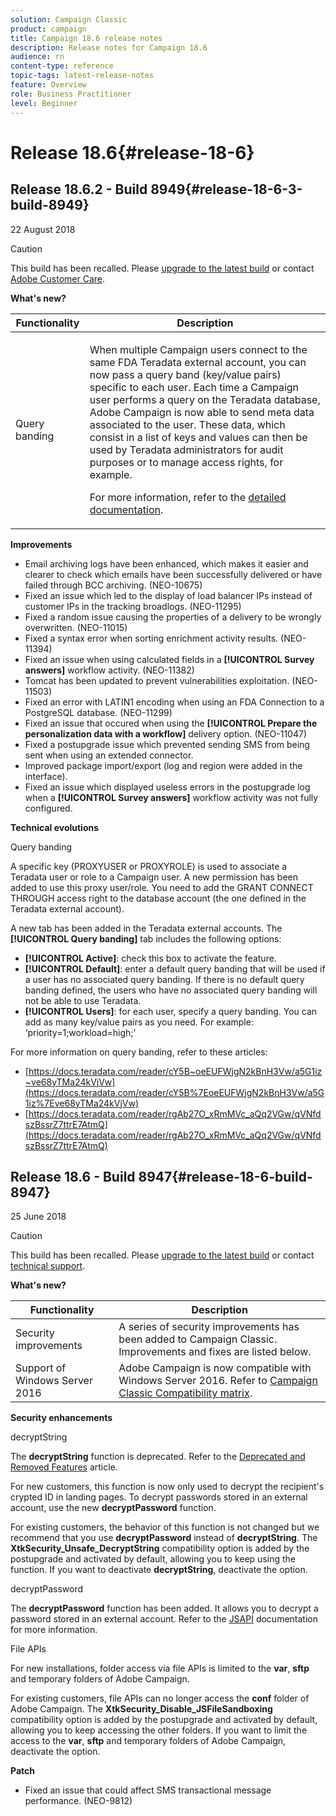```yaml
---
solution: Campaign Classic
product: campaign
title: Campaign 18.6 release notes
description: Release notes for Campaign 18.6
audience: rn
content-type: reference
topic-tags: latest-release-notes
feature: Overview
role: Business Practitioner
level: Beginner
---
```


# Release 18.6{#release-18-6}

## Release 18.6.2 - Build 8949{#release-18-6-3-build-8949}

22 August 2018

>[!CAUTION]
>
>This build has been recalled. Please [upgrade to the latest build](../../production/using/build-upgrade.md) or contact [Adobe Customer Care](https://helpx.adobe.com/enterprise/admin-guide.html/enterprise/using/support-for-experience-cloud.ug.html).

**What's new?**

<table> 
 <thead> 
  <tr> 
   <th> Functionality<br /> </th> 
   <th> Description<br /> </th> 
  </tr> 
 </thead> 
 <tbody> 
  <tr> 
   <td> Query banding<br /> </td> 
   <td> <p>When multiple Campaign users connect to the same FDA Teradata external account, you can now pass a query band (key/value pairs) specific to each user. Each time a Campaign user performs a query on the Teradata database, Adobe Campaign is now able to send meta data associated to the user. These data, which consist in a list of keys and values can then be used by Teradata administrators for audit purposes or to manage access rights, for example.</p><p>For more information, refer to the <a href="../../installation/using/external-accounts.md">detailed documentation</a>.</p> </td>
  </tr> 
 </tbody> 
</table>

**Improvements**

* Email archiving logs have been enhanced, which makes it easier and clearer to check which emails have been successfully delivered or have failed through BCC archiving. (NEO-10675)
* Fixed an issue which led to the display of load balancer IPs instead of customer IPs in the tracking broadlogs. (NEO-11295)
* Fixed a random issue causing the properties of a delivery to be wrongly overwritten. (NEO-11015)
* Fixed a syntax error when sorting enrichment activity results. (NEO-11394)
* Fixed an issue when using calculated fields in a **[!UICONTROL Survey answers]** workflow activity. (NEO-11382)
* Tomcat has been updated to prevent vulnerabilities exploitation. (NEO-11503)
* Fixed an error with LATIN1 encoding when using an FDA Connection to a PostgreSQL database. (NEO-11299)
* Fixed an issue that occured when using the **[!UICONTROL Prepare the personalization data with a workflow]** delivery option. (NEO-11047)
* Fixed a postupgrade issue which prevented sending SMS from being sent when using an extended connector.
* Improved package import/export (log and region were added in the interface).
* Fixed an issue which displayed useless errors in the postupgrade log when a **[!UICONTROL Survey answers]** workflow activity was not fully configured.

**Technical evolutions**

Query banding

A specific key (PROXYUSER or PROXYROLE) is used to associate a Teradata user or role to a Campaign user. A new permission has been added to use this proxy user/role. You need to add the GRANT CONNECT THROUGH access right to the database account (the one defined in the Teradata external account).

A new tab has been added in the Teradata external accounts. The **[!UICONTROL Query banding]** tab includes the following options:

* **[!UICONTROL Active]**: check this box to activate the feature.
* **[!UICONTROL Default]**: enter a default query banding that will be used if a user has no associated query banding. If there is no default query banding defined, the users who have no associated query banding will not be able to use Teradata.
* **[!UICONTROL Users]**: for each user, specify a query banding. You can add as many key/value pairs as you need. For example: ‘priority=1;workload=high;’

For more information on query banding, refer to these articles:

* [https://docs.teradata.com/reader/cY5B~oeEUFWjgN2kBnH3Vw/a5G1iz~ve68yTMa24kVjVw](https://docs.teradata.com/reader/cY5B%7EoeEUFWjgN2kBnH3Vw/a5G1iz%7Eve68yTMa24kVjVw) 
* [https://docs.teradata.com/reader/rgAb27O_xRmMVc_aQq2VGw/qVNfdszBssrZ7ttrE7AtmQ](https://docs.teradata.com/reader/rgAb27O_xRmMVc_aQq2VGw/qVNfdszBssrZ7ttrE7AtmQ)

## Release 18.6 - Build 8947{#release-18-6-build-8947}

25 June 2018

>[!CAUTION]
>
>This build has been recalled. Please [upgrade to the latest build](../../production/using/build-upgrade.md) or contact [technical support](https://helpx.adobe.com/enterprise/admin-guide.html/enterprise/using/support-for-experience-cloud.ug.html).

**What's new?**

<table> 
 <thead> 
  <tr> 
   <th> Functionality<br /> </th> 
   <th> Description<br /> </th> 
  </tr> 
 </thead> 
 <tbody> 
  <tr> 
   <td> Security improvements<br /> </td> 
   <td> A series of security improvements has been added to Campaign Classic. Improvements and fixes are listed below.<br /> </td> 
  </tr> 
  <tr> 
   <td> Support of Windows Server 2016<br /> </td> 
   <td> Adobe Campaign is now compatible with Windows Server 2016. Refer to <a href="https://helpx.adobe.com/campaign/kb/compatibility-matrix.html">Campaign Classic Compatibility matrix</a>.<br /> </td> 
  </tr> 
 </tbody> 
</table>

**Security enhancements**

decryptString

The **decryptString** function is deprecated. Refer to the [Deprecated and Removed Features](https://helpx.adobe.com/campaign/kb/deprecated-and-removed-features.html) article.

For new customers, this function is now only used to decrypt the recipient's crypted ID in landing pages. To decrypt passwords stored in an external account, use the new **decryptPassword** function.

For existing customers, the behavior of this function is not changed but we recommend that you use **decryptPassword** instead of **decryptString**. The **XtkSecurity_Unsafe_DecryptString** compatibility option is added by the postupgrade and activated by default, allowing you to keep using the function. If you want to deactivate **decryptString**, deactivate the option.

decryptPassword

The **decryptPassword** function has been added. It allows you to decrypt a password stored in an external account. Refer to the [JSAPI](https://helpx.adobe.com/campaign/kb/compatibility-matrix.html) documentation for more information.

File APIs

For new installations, folder access via file APIs is limited to the **var**, **sftp** and temporary folders of Adobe Campaign.

For existing customers, file APIs can no longer access the **conf** folder of Adobe Campaign. The **XtkSecurity_Disable_JSFileSandboxing** compatibility option is added by the postupgrade and activated by default, allowing you to keep accessing the other folders. If you want to limit the access to the **var**, **sftp** and temporary folders of Adobe Campaign, deactivate the option.

**Patch**

* Fixed an issue that could affect SMS transactional message performance. (NEO-9812)
